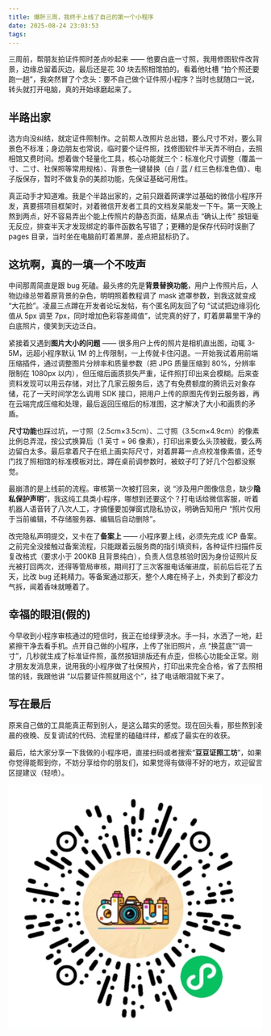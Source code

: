 ```yaml
---
title: 爆肝三周，我终于上线了自己的第一个小程序
date: 2025-08-24 23:03:53
tags:
---
```


三周前，帮朋友拍证件照时差点吵起来 —— 他要白底一寸照，我用修图软件改背景，边缘总留着灰边，最后还是花 30 块去照相馆拍的。看着他吐槽 “拍个照还要跑一趟”，我突然冒了个念头：要不自己做个证件照小程序？当时也就随口一说，转头就打开电脑，真的开始琢磨起来了。

## 半路出家
选方向没纠结，就定证件照制作。之前帮人改照片总出错，要么尺寸不对，要么背景色不标准；身边朋友也常说，临时要个证件照，找修图软件半天弄不明白，去照相馆又费时间。想着做个轻量化工具，核心功能就三个：标准化尺寸调整（覆盖一寸、二寸、社保照等常用规格）、背景色一键替换（白 / 蓝 / 红三色标准色值）、电子版保存，暂时不做复杂的美颜功能，先保证基础可用性。


真正动手才知道难。我是个半路出家的，之前只跟着网课学过基础的微信小程序开发，真要搭项目框架时，对着微信开发者工具的文档发呆能发一下午。第一天晚上熬到两点，好不容易弄出个能上传照片的静态页面，结果点击 “确认上传” 按钮毫无反应，排查半天才发现绑定的事件函数名写错了；更糟的是保存代码时误删了 pages 目录，当时坐在电脑前盯着黑屏，差点把鼠标扔了。

## 这坑啊，真的一填一个不吱声

中间那周简直是跟 bug 死磕。最头疼的先是**背景替换功能**，用户上传照片后，人物边缘总带着原背景的杂色，明明照着教程调了 mask 遮罩参数，到我这就变成 “大花脸”。凌晨三点蹲在开发者论坛发帖，有个匿名网友回了句 “试试把边缘羽化值从 5px 调至 7px，同时增加色彩容差阈值”，试完真的好了，盯着屏幕里干净的白底照片，傻笑到天边泛白。

紧接着又遇到**图片大小的问题** —— 很多用户上传的照片是相机直出图，动辄 3-5M，远超小程序默认 1M 的上传限制，一上传就卡住闪退。一开始我试着用前端压缩插件，通过调整图片分辨率和质量参数（把 JPG 质量压缩到 80%，分辨率限制在 1080px 以内），但压缩后画质损失严重，证件照打印出来会模糊。后来查资料发现可以用云存储，对比了几家云服务后，选了有免费额度的腾讯云对象存储，花了一天时间学怎么调用 SDK 接口，把用户上传的原图先传到云服务器，再在云端完成压缩和处理，最后返回压缩后的标准图，这才解决了大小和画质的矛盾。

**尺寸功能**也踩过坑，一寸照（2.5cm×3.5cm）、二寸照（3.5cm×4.9cm）的像素比例总弄混，按公式换算后（1 英寸 = 96 像素），打印出来要么头顶被截，要么两边留白太多。最后拿着尺子在纸上画实际尺寸，对着屏幕一点点校准像素值，还专门找了照相馆的标准模板对比，蹲在桌前调参数时，被蚊子叮了好几个包都没察觉。

最崩溃的是上线前的流程。审核第一次被打回来，说 “涉及用户图像信息，缺少**隐私保护声明**”，我这纯工具类小程序，哪想到还要这个？打电话给微信客服，听着机器人语音转了八次人工，才搞懂要加弹窗式隐私协议，明确告知用户 “照片仅用于当前编辑，不存储服务器、编辑后自动删除”。

改完隐私声明提交，又卡在了**备案上** —— 小程序要上线，必须先完成 ICP 备案。之前完全没接触过备案流程，只能跟着云服务商的指引填资料，各种证件扫描件反复改格式（要求小于 200KB 且背景纯白），负责人信息核验时因为身份证照片反光被打回两次，还得等管局审核，期间打了三次客服电话催进度，前前后后花了五天，比改 bug 还耗精力。等备案通过那天，整个人瘫在椅子上，外卖到了都没力气拆，闻着香味就睡着了。

## 幸福的眼泪(假的)
今早收到小程序审核通过的短信时，我正在给绿萝浇水。手一抖，水洒了一地，赶紧擦干净去看手机。点开自己做的小程序，上传了张旧照片，点 “换蓝底”“调一寸”，几秒就生成了标准证件照，虽然按钮排版还有点歪，但核心功能全正常。刚才朋友发消息来，说用我的小程序做了社保照片，打印出来完全合格，省了去照相馆的钱，我跟他讲 “以后要证件照就用这个”，挂了电话眼泪就下来了。


## 写在最后
原来自己做的工具能真正帮到别人，是这么踏实的感觉。现在回头看，那些熬到凌晨的夜晚、反复调试的代码、流程里的磕磕绊绊，都成了最实在的收获。

最后，给大家分享一下我做的小程序吧，直接扫码或者搜索“**豆豆证照工坊**”，如果你觉得能帮到你，不妨分享给你的朋友们，如果觉得有做得不好的地方，欢迎留言区提建议（轻喷）。

![qrcode](../imgs/wxprogram/code.png)
